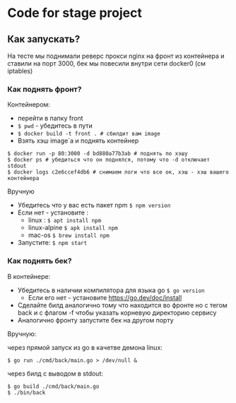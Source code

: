 # Code for stage project

## Как запускать? 

На тесте мы поднимали реверс прокси nginx на фронт из контейнера и ставили на порт 3000, бек мы повесили внутри сети docker0 (см iptables)

### Как поднять фронт? 
Контейнером: 
+ перейти в папку front
+ ``$ pwd`` - убедитесь в пути
+ ```$ docker build -t front . # сбилдит вам image``` 
+ Взять хэш image`a и поднять контейнер  
```shell
$ docker run -p 80:3000 -d bd880a77b3ab # поднять по хэшу
$ docker ps # убедиться что он поднялся, потому что -d отключает stdout
$ docker logs c2e6ccef4db6 # снимаем логи что все ок, хэш - хэш вашего контейнера
```

Вручную 
+ Убедитесь что у вас есть пакет npm  ```$ npm version```
+ Если нет - установите :
  + linux : ```$ apt install npm```
  + linux-alpine ```$ apk install npm```
  + mac-os ```$ brew install npm```
+ Запустите: ```$ npm start```

### Как поднять бек?
В контейнере:
+ Убедитесь в наличии компилятора для языка go ```$ go version```
    + Если его нет - установите https://go.dev/doc/install
+ Сделайте билд аналогично тому что находится во фронте но с тегом back и с флагом -f чтобы указать корневую директорию сервису
+ Аналогично фронту запустите бек на другом порту

Вручную:

через прямой запуск из go в качетве демона linux:
```shell
$ go run ./cmd/back/main.go > /dev/null &
```
через билд с выводом в stdout: 
```shell
$ go build ./cmd/back/main.go
$ ./bin/back
```